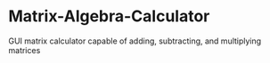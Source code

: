 # Matrix-Algebra-Calculator
GUI matrix calculator capable of adding, subtracting, and multiplying matrices
